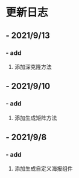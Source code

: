 # 更新日志

## - 2021/9/13

### - add

1. 添加深克隆方法

##  - 2021/9/10

### - add

1. 添加生成矩阵方法

##  - 2021/9/8

### - add

1. 添加生成自定义海报组件